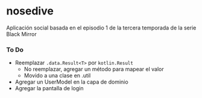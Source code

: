 # nosedive
Aplicación social basada en el episodio 1 de la tercera temporada de la serie Black Mirror

### To Do

- Reemplazar `.data.Result<T>` por `kotlin.Result`
    + No reemplazar, agregar un método para mapear el valor
    + Movido a una clase en .util
- Agregar un UserModel en la capa de dominio
- Agregar la pantalla de login
